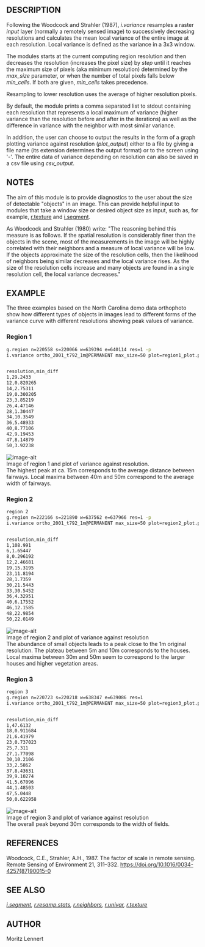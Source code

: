 ## DESCRIPTION

Following the Woodcock and Strahler (1987), *i.variance* resamples a
raster *input* layer (normally a remotely sensed image) to successively
decreasing resolutions and calculates the mean local variance of the
entire image at each resolution. Local variance is defined as the
variance in a 3x3 window.

The modules starts at the current computing region resolution and then
decreases the resolution (increases the pixel size) by *step* until it
reaches the maximum size of pixels (aka minimum resolution) determined
by the *max\_size* parameter, or when the number of total pixels falls
below *min\_cells*. If both are given, *min\_cells* takes precedence.

Resampling to lower resolution uses the average of higher resolution
pixels.

By default, the module prints a comma separated list to stdout
containing each resolution that represents a local maximum of variance
(higher variance than the resolution before and after in the iterations)
as well as the difference in variance with the neighbor with most
similar variance.

In addition, the user can choose to output the results in the form of a
graph plotting variance against resolution (*plot\_output*) either to a
file by giving a file name (its extension determines the output format)
or to the screen using '-'. The entire data of variance depending on
resolution can also be saved in a csv file using *csv\_output*.

## NOTES

The aim of this module is to provide diagnostics to the user about the
size of detectable "objects" in an image. This can provide helpful input
to modules that take a window size or desired object size as input, such
as, for example,
[r.texture](https://grass.osgeo.org/grass-stable/manuals/r.texture.html)
and
[i.segment](https://grass.osgeo.org/grass-stable/manuals/i.segment.html).

As Woodcock and Strahler (1980) write: "The reasoning behind this
measure is as follows. If the spatial resolution is considerably finer
than the objects in the scene, most of the measurements in the image
will be highly correlated with their neighbors and a measure of local
variance will be low. If the objects approximate the size of the
resolution cells, then the likelihood of neighbors being similar
decreases and the local variance rises. As the size of the resolution
cells increase and many objects are found in a single resolution cell,
the local variance decreases."

## EXAMPLE

The three examples based on the North Carolina demo data orthophoto show
how different types of objects in images lead to different forms of the
variance curve with different resolutions showing peak values of
variance.

### Region 1

```sh
g.region n=220558 s=220066 w=639394 e=640114 res=1 -p
i.variance ortho_2001_t792_1m@PERMANENT max_size=50 plot=region1_plot.png


resolution,min_diff
1,29.2433
12,0.820265
14,2.75311
19,0.300205
23,3.85219
26,4.47146
28,1.30447
34,10.3549
36,5.48933
40,8.77106
42,9.19453
47,8.14879
50,3.92238
```

![image-alt](i_variance_region1.png)  
Image of region 1 and plot of variance against resolution.  
The highest peak at ca. 15m corresponds to the average distance between
fairways. Local maxima between 40m and 50m correspond to the average
width of fairways.

### Region 2

```sh
region 2
g.region n=222166 s=221890 w=637562 e=637966 res=1 -p
i.variance ortho_2001_t792_1m@PERMANENT max_size=50 plot=region2_plot.png


resolution,min_diff
1,108.991
6,1.65447
8,0.296192
12,2.46681
19,15.3195
23,11.8194
28,1.7359
30,21.5443
33,30.5452
36,4.32951
40,6.17552
46,12.1585
48,22.9854
50,22.0149
```

![image-alt](i_variance_region2.png)  
Image of region 2 and plot of variance against resolution  
The abundance of small objects leads to a peak close to the 1m original
resolution. The plateau between 5m and 10m corresponds to the houses.
Local maxima between 30m and 50m seem to correspond to the larger houses
and higher vegetation areas.

### Region 3

```sh
region 3
g.region n=220723 s=220218 w=638347 e=639086 res=1
i.variance ortho_2001_t792_1m@PERMANENT max_size=50 plot=region3_plot.png


resolution,min_diff
1,47.6132
18,0.911684
21,6.41979
23,0.737023
25,7.311
27,1.77098
30,10.2106
33,2.5862
37,8.43631
39,9.10274
41,5.67096
44,1.48503
47,5.0448
50,0.622958
```

![image-alt](i_variance_region3.png)  
Image of region 3 and plot of variance against resolution  
The overall peak beyond 30m corresponds to the width of fields.

## REFERENCES

Woodcock, C.E., Strahler, A.H., 1987. The factor of scale in remote
sensing. Remote Sensing of Environment 21, 311–332.
<https://doi.org/10.1016/0034-4257(87)90015-0>

## SEE ALSO

*[i.segment](https://grass.osgeo.org/grass-stable/manuals/i.segment.html),
[r.resamp.stats](https://grass.osgeo.org/grass-stable/manuals/r.resamp.stats.html),
[r.neighbors](https://grass.osgeo.org/grass-stable/manuals/r.neighbors.html),
[r.univar](https://grass.osgeo.org/grass-stable/manuals/r.univar.html),
[r.texture](https://grass.osgeo.org/grass-stable/manuals/r.texture.html)*

## AUTHOR

Moritz Lennert
